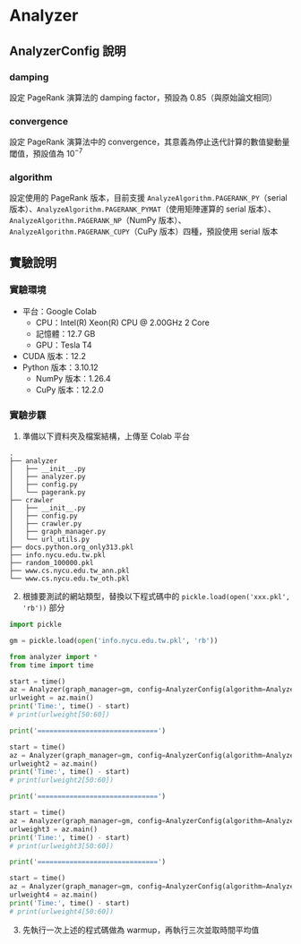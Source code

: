# Analyzer
## AnalyzerConfig 說明
### damping

設定 PageRank 演算法的 damping factor，預設為 0.85（與原始論文相同）

### convergence

設定 PageRank 演算法中的 convergence，其意義為停止迭代計算的數值變動量閾值，預設值為 $10^{-7}$

### algorithm

設定使用的 PageRank 版本，目前支援 `AnalyzeAlgorithm.PAGERANK_PY`（serial 版本）、`AnalyzeAlgorithm.PAGERANK_PYMAT`（使用矩陣運算的 serial 版本）、`AnalyzeAlgorithm.PAGERANK_NP`（NumPy 版本）、`AnalyzeAlgorithm.PAGERANK_CUPY`（CuPy 版本）四種，預設使用 serial 版本

## 實驗說明
### 實驗環境

- 平台：Google Colab
    - CPU：Intel(R) Xeon(R) CPU @ 2.00GHz 2 Core
    - 記憶體：12.7 GB
    - GPU：Tesla T4
- CUDA 版本：12.2
- Python 版本：3.10.12
    - NumPy 版本：1.26.4
    - CuPy 版本：12.2.0

### 實驗步驟

1. 準備以下資料夾及檔案結構，上傳至 Colab 平台

```
.
├── analyzer
│   ├── __init__.py
│   ├── analyzer.py
│   ├── config.py
│   └── pagerank.py
├── crawler
│   ├── __init__.py
│   ├── config.py
│   ├── crawler.py
│   ├── graph_manager.py
│   └── url_utils.py
├── docs.python.org_only313.pkl
├── info.nycu.edu.tw.pkl
├── random_100000.pkl
├── www.cs.nycu.edu.tw_ann.pkl
└── www.cs.nycu.edu.tw_oth.pkl
```

2. 根據要測試的網站類型，替換以下程式碼中的 `pickle.load(open('xxx.pkl', 'rb'))` 部分

```python
import pickle

gm = pickle.load(open('info.nycu.edu.tw.pkl', 'rb'))

from analyzer import *
from time import time

start = time()
az = Analyzer(graph_manager=gm, config=AnalyzerConfig(algorithm=AnalyzeAlgorithm.PAGERANK_PY))
urlweight = az.main()
print('Time:', time() - start)
# print(urlweight[50:60])

print('==============================')

start = time()
az = Analyzer(graph_manager=gm, config=AnalyzerConfig(algorithm=AnalyzeAlgorithm.PAGERANK_PYMAT))
urlweight2 = az.main()
print('Time:', time() - start)
# print(urlweight2[50:60])

print('==============================')

start = time()
az = Analyzer(graph_manager=gm, config=AnalyzerConfig(algorithm=AnalyzeAlgorithm.PAGERANK_NP))
urlweight3 = az.main()
print('Time:', time() - start)
# print(urlweight3[50:60])

print('==============================')

start = time()
az = Analyzer(graph_manager=gm, config=AnalyzerConfig(algorithm=AnalyzeAlgorithm.PAGERANK_CUPY))
urlweight4 = az.main()
print('Time:', time() - start)
# print(urlweight4[50:60])
```

3. 先執行一次上述的程式碼做為 warmup，再執行三次並取時間平均值